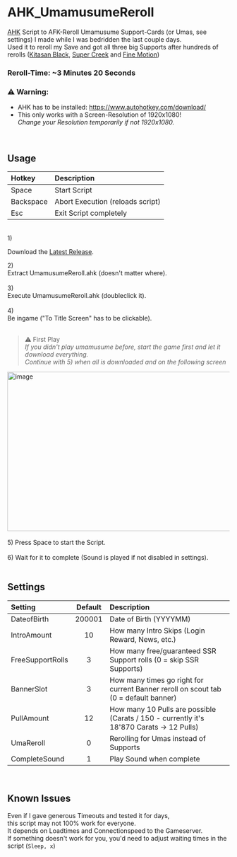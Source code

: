 # AHK_UmamusumeReroll

[AHK](https://www.autohotkey.com/download/) Script to AFK-Reroll Umamusume Support-Cards (or Umas, see settings) I made while I was bedridden the last couple days.<br>
Used it to reroll my Save and got all three big Supports after hundreds of rerolls ([Kitasan Black](https://gametora.com/umamusume/supports/30028-kitasan-black), [Super Creek](https://gametora.com/umamusume/supports/30016-super-creek) and [Fine Motion](https://gametora.com/umamusume/supports/30010-fine-motion))<br>

### Reroll-Time: ~3 Minutes 20 Seconds

### ⚠️ **Warning:**
- AHK has to be installed: https://www.autohotkey.com/download/
- This only works with a Screen-Resolution of 1920x1080!<br>
*Change your Resolution temporarily if not 1920x1080.*
<br>

## Usage

| Hotkey | Description |
|:-----------|:------------|
| Space | Start Script |
| Backspace | Abort Execution (reloads script) |
| Esc | Exit Script completely |
<br>
1)<br>

Download the [Latest Release](https://github.com/yani9o/AHK_UmamusumeReroll/releases/latest).

2)<br>Extract UmamusumeReroll.ahk (doesn't matter where).<br>
<br>
3)<br>Execute UmamusumeReroll.ahk (doubleclick it).<br>
<br>
4)<br>Be ingame ("To Title Screen" has to be clickable).<br>
<br>

> ⚠️ First Play<br>
> *If you didn't play umamusume before, start the game first and let it download everything.*<br>
> *Continue with 5) when all is downloaded and on the following screen*<br>

<img width="640" height="360" alt="image" src="https://github.com/user-attachments/assets/d4a2a338-e82c-4795-b552-9ba0b9d41548" />
<br>
<br>
5) Press Space to start the Script.<br>
<br>
6) Wait for it to complete (Sound is played if not disabled in settings).<br>
<br>

## Settings

| Setting | Default | Description |
|:-----------|:------------:|:------------|
| DateofBirth | 200001 | Date of Birth (YYYYMM) |
| IntroAmount | 10 | How many Intro Skips (Login Reward, News, etc.) |
| FreeSupportRolls | 3 | How many free/guaranteed SSR Support rolls (0 = skip SSR Supports) |
| BannerSlot | 3 | How many times go right for current Banner reroll on scout tab (0 = default banner) |
| PullAmount | 12 | How many 10 Pulls are possible (Carats / 150 - currently it's 18'870 Carats -> 12 Pulls) |
| UmaReroll | 0 | Rerolling for Umas instead of Supports |
| CompleteSound | 1 | Play Sound when complete |
<br>

## Known Issues

Even if I gave generous Timeouts and tested it for days,<br>
this script may not 100% work for everyone.<br>
It depends on Loadtimes and Connectionspeed to the Gameserver.<br>
If something doesn't work for you, you'd need to adjust waiting times in the script (`Sleep, x`)
